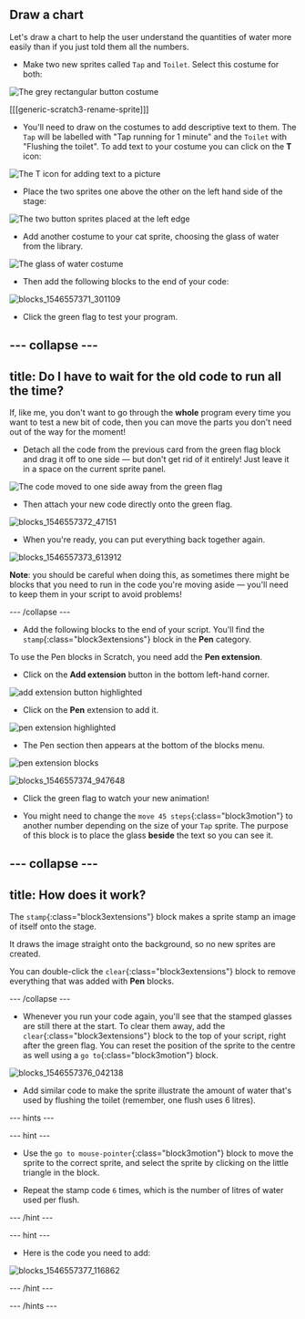 ## Draw a chart

Let's draw a chart to help the user understand the quantities of water more easily than if you just told them all the numbers.

+ Make two new sprites called `Tap` and `Toilet`. Select this costume for both:

![The grey rectangular button costume](images/drawBlankButton.png)

[[[generic-scratch3-rename-sprite]]]

+ You'll need to draw on the costumes to add descriptive text to them. The `Tap` will be labelled with "Tap running for 1 minute" and the `Toilet` with "Flushing the toilet". To add text to your costume you can click on the **T** icon:

![The T icon for adding text to a picture](images/drawTicon.png)

+ Place the two sprites one above the other on the left hand side of the stage:

![The two button sprites placed at the left edge](images/drawSpritesOnLeft.png)

+ Add another costume to your cat sprite, choosing the glass of water from the library.

![The glass of water costume](images/drawGlassCostume.png)

+ Then add the following blocks to the end of your code:

![blocks_1546557371_301109](images/blocks_1546557371_301109.png)

+ Click the green flag to test your program.

--- collapse ---
---
title: Do I have to wait for the old code to run all the time?
---

If, like me, you don't want to go through the **whole** program every time you want to test a new bit of code, then you can move the parts you don't need out of the way for the moment!

+ Detach all the code from the previous card from the green flag block and drag it off to one side — but don't get rid of it entirely! Just leave it in a space on the current sprite panel.

![The code moved to one side away from the green flag](images/drawMoveCodeAside.png)

+ Then attach your new code directly onto the green flag.

![blocks_1546557372_47151](images/blocks_1546557372_47151.png)

+ When you're ready, you can put everything back together again.


![blocks_1546557373_613912](images/blocks_1546557373_613912.png)

**Note**: you should be careful when doing this, as sometimes there might be blocks that you need to run in the code you're moving aside — you'll need to keep them in your script to avoid problems!

--- /collapse ---

+ Add the following blocks to the end of your script. You'll find the `stamp`{:class="block3extensions"} block in the **Pen** category.

To use the Pen blocks in Scratch, you need add the **Pen extension**.

+ Click on the **Add extension** button in the bottom left-hand corner.

![add extension button highlighted](images/add-extension-annotated.png)

+ Click on the **Pen** extension to add it.

![pen extension highlighted](images/click-pen-annotated.png)

+ The Pen section then appears at the bottom of the blocks menu.

![pen extension blocks](images/pen-extension-blocks.png)

![blocks_1546557374_947648](images/blocks_1546557374_947648.png)

+ Click the green flag to watch your new animation!

+ You might need to change the `move 45 steps`{:class="block3motion"} to another number depending on the size of your `Tap` sprite. The purpose of this block is to place the glass **beside** the text so you can see it.

--- collapse ---
---
title: How does it work?
---

The `stamp`{:class="block3extensions"} block makes a sprite stamp an image of itself onto the stage.

It draws the image straight onto the background, so no new sprites are created.

You can double-click the `clear`{:class="block3extensions"} block to remove everything that was added with **Pen** blocks.

--- /collapse ---

+ Whenever you run your code again, you'll see that the stamped glasses are still there at the start. To clear them away, add the `clear`{:class="block3extensions"} block to the top of your script, right after the green flag. You can reset the position of the sprite to the centre as well using a `go to`{:class="block3motion"} block.

![blocks_1546557376_042138](images/blocks_1546557376_042138.png)

+ Add similar code to make the sprite illustrate the amount of water that's used by flushing the toilet (remember, one flush uses 6 litres).

--- hints ---

--- hint ---

+ Use the `go to mouse-pointer`{:class="block3motion"} block to move the sprite to the correct sprite, and select the sprite by clicking on the little triangle in the block.

+ Repeat the stamp code `6` times, which is the number of litres of water used per flush.

--- /hint ---

--- hint ---

+ Here is the code you need to add:

![blocks_1546557377_116862](images/blocks_1546557377_116862.png)

--- /hint ---

--- /hints ---
